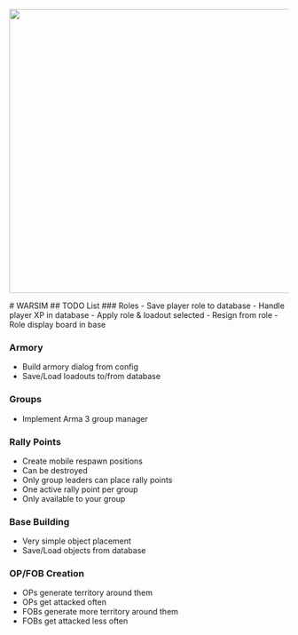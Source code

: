 <p align="center">
  <img src="https://raw.githubusercontent.com/jameslkingsley/WARSIM.Altis/master/assets/logo_blue_512.png" width="512">
</p>
# WARSIM
## TODO List
### Roles
- Save player role to database
- Handle player XP in database
- Apply role & loadout selected
- Resign from role
- Role display board in base

### Armory
- Build armory dialog from config
- Save/Load loadouts to/from database

### Groups
- Implement Arma 3 group manager

### Rally Points
- Create mobile respawn positions
- Can be destroyed
- Only group leaders can place rally points
- One active rally point per group
- Only available to your group

### Base Building
- Very simple object placement
- Save/Load objects from database

### OP/FOB Creation
- OPs generate territory around them
- OPs get attacked often
- FOBs generate more territory around them
- FOBs get attacked less often
